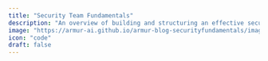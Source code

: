 ```yaml
---
title: "Security Team Fundamentals"
description: "An overview of building and structuring an effective security systems."
image: "https://armur-ai.github.io/armur-blog-securityfundamentals/images/1.avif"
icon: "code"
draft: false
---
```

